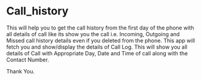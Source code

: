 # Call_history
 
This will help you to get the call history from the first day of the phone with all details of call like its show you the call i.e. Incoming, Outgoing and Missed call history details even if you deleted from the phone.
This app will fetch you and show/display the details of Call Log.
This will show you all details of Call with Appropriate Day, Date and Time of call along with the Contact Number.



Thank You.
